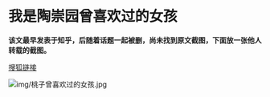 # 我是陶崇园曾喜欢过的女孩

**该文最早发表于知乎，后随着话题一起被删，尚未找到原文截图，下面放一张他人转载的截图。**

[搜狐链接](https://www.sohu.com/a/227094208_100035874)

![img/桃子曾喜欢过的女孩.jpg](img/桃子曾喜欢过的女孩.jpg)
